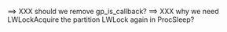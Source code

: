 ==> XXX should we remove gp\_is\_callback?
==> XXX why we need LWLockAcquire the partition LWLock again in ProcSleep?
